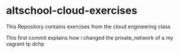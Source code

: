 # altschool-cloud-exercises
This Repository contains exercises from the cloud engineering class


This first commit explains how i changed the private_network of a my vagrant tp dchp 
